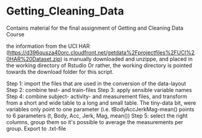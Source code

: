 # Getting_Cleaning_Data
Contains material for the final assignment of Getting and Cleaning Data Course

the information from the UCI HAR  (https://d396qusza40orc.cloudfront.net/getdata%2Fprojectfiles%2FUCI%20HAR%20Dataset.zip) is manually  downloaded and unzippe, and placed in the working directory of Rstudio
Or rather, the working directory is pointed towards the download folder for this script.

Step 1: import the files that are used in the conversion of the data-layout
Step 2: combine test- and train-files
Step 3: apply sensible variable names
Step 4: combine subject- activity- and measurement files, and transform from a short and wide table to a long and small table. The tiny-data bit, were variables only point to one parameter (i.e. tBodyAccJerkMag-mean() points to 6 parameters (t, Body, Acc, Jerk, Mag, mean())
Step 5: select the right columns, group them so it's possible to average the measurements per group.
Export to .txt-file

